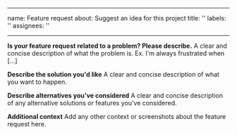 <!--
⚠ Before proceeding:

Search for existing issues. It would be best to also review the closed ones.

check CONTRIBUTING.md
https://github.com/noahehall/nodeproto/blob/extract-nodeproto-utils/CONTRIBUTING.md
-->

---
name: Feature request
about: Suggest an idea for this project
title: ''
labels: ''
assignees: ''

---

**Is your feature request related to a problem? Please describe.**
A clear and concise description of what the problem is. Ex. I'm always frustrated when [...]

**Describe the solution you'd like**
A clear and concise description of what you want to happen.

**Describe alternatives you've considered**
A clear and concise description of any alternative solutions or features you've considered.

**Additional context**
Add any other context or screenshots about the feature request here.
